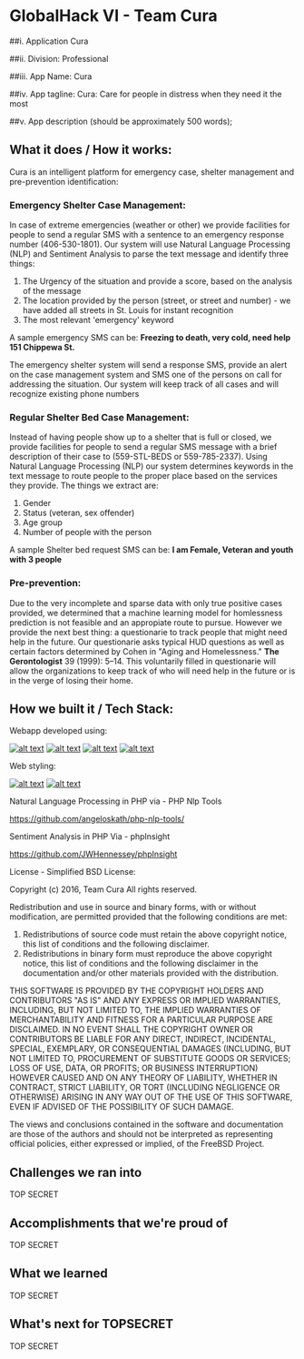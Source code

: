 # GlobalHack VI - Team Cura

##i. Application Cura

##ii. Division: Professional

##iii. App Name: Cura

##iv. App tagline: Cura: Care for people in distress when they need it the most

##v. App description (should be approximately 500 words);



## What it does / How it works:

Cura is an intelligent platform for emergency case, shelter management and pre-prevention identification:

### Emergency Shelter Case Management:

In case of extreme emergencies (weather or other) we provide facilities for people to send a regular SMS with a sentence to an emergency response number (406-530-1801). Our system will use Natural Language Processing (NLP) and Sentiment Analysis to parse the text message and identify three things: 
1. The Urgency of the situation and provide a score, based on the analysis of the message
2. The location provided by the person (street, or street and number) - we have added all streets in St. Louis for instant recognition
3. The most relevant 'emergency' keyword

A sample emergency SMS can be: **Freezing to death, very cold, need help 151 Chippewa St.**

The emergency shelter system will send a response SMS, provide an alert on the case management system and SMS one of the persons on call for addressing the situation. Our system will keep track of all cases and will recognize existing phone numbers

### Regular Shelter Bed Case Management:

Instead of having people show up to a shelter that is full or closed, we provide facilities for people to send a regular SMS message with a brief description of their case to (559-STL-BEDS or 559-785-2337). Using Natural Language Processing (NLP) our system determines keywords in the text message to route people to the proper place based on the services they provide. The things we extract are:

1. Gender
2. Status (veteran, sex offender)
3. Age group
4. Number of people with the person

A sample Shelter bed request SMS can be: **I am Female, Veteran and youth with 3 people**

### Pre-prevention:

Due to the very incomplete and sparse data with only true positive cases provided, we determined that a machine learning model for homlessness prediction is not feasible and an appropiate route to pursue. However we provide the next best thing: a questionarie to track people that might need help in the future. Our questionarie asks typical HUD questions as well as certain factors determined by Cohen in "Aging and Homelessness." **The Gerontologist** 39 (1999): 5–14. This voluntarily filled in questionarie will allow the organizations to keep track of who will need help in the future or is in the verge of losing their home. 


## How we built it / Tech Stack:

Webapp developed using:

[![alt text](http://www.jmbanda.com/Meteor.png)](https://www.meteor.com/) 
[![alt text](http://www.jmbanda.com/angular_js.png)](https://angularjs.org/)
[![alt text](http://www.jmbanda.com/mongodb.png)](https://www.mongodb.com/)
[![alt text](http://www.jmbanda.com/php2.jpg)](https://secure.php.net/)

Web styling:

[![alt text](http://www.jmbanda.com/sass.png)](http://sass-lang.com/)
[![alt text](http://www.jmbanda.com/koala.png)](https://github.com/oklai/koala)

Natural Language Processing in PHP via - PHP Nlp Tools

https://github.com/angeloskath/php-nlp-tools/

Sentiment Analysis in PHP Via - phpInsight 

https://github.com/JWHennessey/phpInsight

License - Simplified BSD License:

Copyright (c) 2016, Team Cura
All rights reserved.

Redistribution and use in source and binary forms, with or without
modification, are permitted provided that the following conditions are met:

1. Redistributions of source code must retain the above copyright notice, this
   list of conditions and the following disclaimer.
2. Redistributions in binary form must reproduce the above copyright notice,
   this list of conditions and the following disclaimer in the documentation
   and/or other materials provided with the distribution.

THIS SOFTWARE IS PROVIDED BY THE COPYRIGHT HOLDERS AND CONTRIBUTORS "AS IS" AND
ANY EXPRESS OR IMPLIED WARRANTIES, INCLUDING, BUT NOT LIMITED TO, THE IMPLIED
WARRANTIES OF MERCHANTABILITY AND FITNESS FOR A PARTICULAR PURPOSE ARE
DISCLAIMED. IN NO EVENT SHALL THE COPYRIGHT OWNER OR CONTRIBUTORS BE LIABLE FOR
ANY DIRECT, INDIRECT, INCIDENTAL, SPECIAL, EXEMPLARY, OR CONSEQUENTIAL DAMAGES
(INCLUDING, BUT NOT LIMITED TO, PROCUREMENT OF SUBSTITUTE GOODS OR SERVICES;
LOSS OF USE, DATA, OR PROFITS; OR BUSINESS INTERRUPTION) HOWEVER CAUSED AND
ON ANY THEORY OF LIABILITY, WHETHER IN CONTRACT, STRICT LIABILITY, OR TORT
(INCLUDING NEGLIGENCE OR OTHERWISE) ARISING IN ANY WAY OUT OF THE USE OF THIS
SOFTWARE, EVEN IF ADVISED OF THE POSSIBILITY OF SUCH DAMAGE.

The views and conclusions contained in the software and documentation are those
of the authors and should not be interpreted as representing official policies,
either expressed or implied, of the FreeBSD Project.

## Challenges we ran into
TOP SECRET
## Accomplishments that we're proud of
TOP SECRET
## What we learned
TOP SECRET
## What's next for TOPSECRET
TOP SECRET
